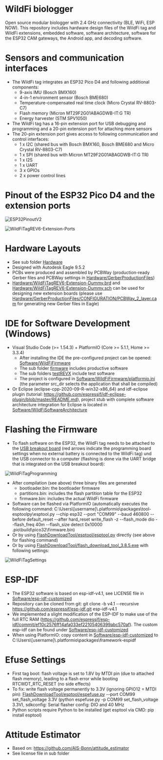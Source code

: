 # WildFi biologger
Open source modular biologger with 2.4 GHz connectivity (BLE, WiFi, ESP NOW). This repository includes hardware design files of the WildFi tag and WildFi extensions, embedded software, software architecture, software for the ESP32 CAM gateways, the Android app, and decoding software.

# Sensors and communication interfaces
* The WildFi tag integrates an ESP32 Pico D4 and following additional components:
  * 9-axis IMU (Bosch BMX160)
  * 4-in-1 environment sensor (Bosch BME680)
  * Temperature-compensated real time clock (Micro Crystal RV-8803-C7)
  * Flash memory (Micron MT29F2G01ABAGDWB-IT:G TR)
  * Energy harvester (STM SPV1050)
* The WildFi tag has a 16-pin extension port for USB debugging and programming and a 20-pin extension port for attaching more sensors
* The 20-pin extension port gives access to following communication and control interfaces:
  * 1 x I2C (shared bus with Bosch BMX160, Bosch BME680 and Micro Crystal RV-8803-C7)
  * 1 x SPI (shared bus with Micron MT29F2G01ABAGDWB-IT:G TR)
  * 1 x I2S
  * 1 x UART
  * 3 x GPIOs
  * 2 x power control lines

# Pinout of the ESP32 Pico D4 and the extension ports
![ESP32PinoutV2](https://github.com/trichl/WildFiOpenSource/blob/main/Hardware/ESP32PinoutV2.png?raw=true)

![WildFiTagREV6-Extension-Ports](https://github.com/trichl/WildFiOpenSource/blob/main/Hardware/WildFiTagREV6-Extension-Ports.png?raw=true)

# Hardware Layouts
* See sub folder [Hardware](Hardware)
* Designed with Autodesk Eagle 9.5.2
* PCBs were produced and assembled by PCBWay (production-ready Gerber files and PCBWay settings in [Hardware/GerberProductionFiles](Hardware/GerberProductionFiles))
* [Hardware/WildFiTagREV6-Extension-Dummy.brd](Hardware/WildFiTagREV6-Extension-Dummy.brd) and [Hardware/WildFiTagREV6-Extension-Dummy.sch](Hardware/WildFiTagREV6-Extension-Dummy.sch) can be used for designing new extension boards (please use [Hardware/GerberProductionFiles/CONFIGURATION/PCBWay_2_layer.cam](Hardware/GerberProductionFiles/CONFIGURATION/PCBWay_2_layer.cam) for generating new Gerber files in Eagle)

# IDE for Software Development (Windows)
* Visual Studio Code (>= 1.54.3) + PlatformIO (Core >= 5.1.1, Home >= 3.3.4)
   * After installing the IDE the pre-configured project can be opened: [Software/WildFiFirmware](Software/WildFiFirmware)
   * The sub folder [firmware](Software/WildFiFirmware/firmware) includes productive software
   * The sub folders [testREVX](Software/WildFiFirmware) include test software
   * The project is configured in [Software/WildFiFirmware/platformio.ini](Software/WildFiFirmware/platformio.ini) (the parameter src_dir selects the application that shall be compiled)
* Or Eclipse (eclipse-cpp-2020-09-R-win32-x86_64) and idf-eclipse plugin (tutorial: https://github.com/espressif/idf-eclipse-plugin/blob/master/README.md), project stub with complete software architecture integration for Eclipse is located in [Software/WildFiSoftwareArchitecture](Software/WildFiSoftwareArchitecture)

# Flashing the Firmware
* To flash software on the ESP32, the WildFi tag needs to be attached to the [USB breakout board](Hardware/WildFiTagREV6-Extension-USB.sch) (red arrows indicate the programming board settings when no external battery is connected to the WildFi tag) und the USB connector to a computer (flashing is done via the UART bridge that is integrated on the USB breakout board):

![WildFiTagProgramming](https://github.com/trichl/WildFiOpenSource/blob/main/FlashDownloadTool/WildFiTagProgramming.jpg?raw=true)

* After compilation (see above) three binary files are generated
  * bootloader.bin: the bootloader firmware
  * partitions.bin: includes the flash partition table for the ESP32
  * firmware.bin: includes the actual WildFi firmware
* Software can be flashed via PlatformIO (automatically executes the following command: C:\\Users\\[username]\\.platformio\\packages\\tool-esptoolpy\\esptool.py --chip esp32 --port "COM99" --baud 460800 --before default_reset --after hard_reset write_flash -z --flash_mode dio --flash_freq 40m --flash_size detect 0x10000 .pio\\build\\pico32\\firmware.bin)
* Or by using [FlashDownloadTool/esptool/esptool.py](FlashDownloadTool/esptool/esptool.py) directly (see above for flashing command)
* Or by using [FlashDownloadTool/flash_download_tool_3.8.5.exe](FlashDownloadTool/flash_download_tool_3.8.5.exe) with following settings:

![WildFiTagSettings](https://github.com/trichl/WildFiOpenSource/blob/main/FlashDownloadTool/WildFiTagSettings.png?raw=true)

# ESP-IDF
* The ESP32 software is based on esp-idf-v4.1, see LICENSE file in [Software/esp-idf-customized](Software/esp-idf-customized)
* Repository can be cloned from git: git clone -b v4.1 --recursive https://github.com/espressif/esp-idf.git esp-idf-v4.1
* We implemented a slight modification of the ESP-IDF to make use of the full RTC RAM (https://github.com/espressif/esp-idf/commit/ef10c2576ff14afa033ef22105406399abc570af). The custom esp-idf can be found under [Software/esp-idf-customized](Software/esp-idf-customized)
* When using PlatformIO: copy content in [Software/esp-idf-customized](Software/esp-idf-customized) to C:\\Users\\[username]\\.platformio\\packages\\framework-espidf

# Efuse Settings
* First tag boot: flash voltage is set to 1.8V by MTDI pin (due to attached flash memory), leading to a flash error while booting RTCWDT_RTC_RESET (no side effects)
* To fix: write flash voltage permanently to 3.3V (ignoring GPIO12 = MTDI pin): [FlashDownloadTool/esptool/espefuse.py](FlashDownloadTool/esptool/espefuse.py) --port COM99 set_flash_voltage 3.3V (python espefuse.py -p COM99 set_flash_voltage 3.3V), sdkconfig: Serial flasher config: DIO and 40 MHz
* Python scripts require Python to be installed (get esptool via CMD: pip install esptool)

# Attitude Estimator
* Based on: https://github.com/AIS-Bonn/attitude_estimator
* See license file in sub folder
